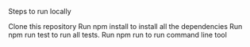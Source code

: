 Steps to run locally

Clone this repository
Run npm install to install all the dependencies
Run npm run test to run all tests.
Run npm run to run command line tool